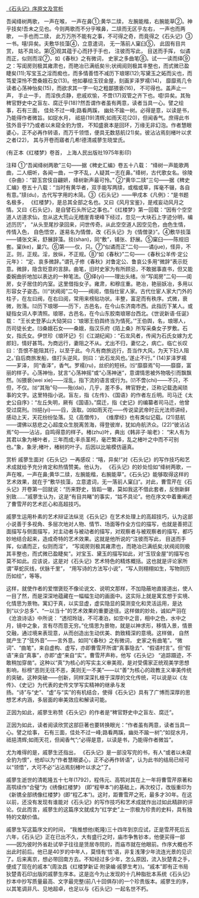 [《石头记》序原文及赏析](https://www.vrrw.net/wx/14314.html)

吾闻绛树两歌， 一声在喉， 一声在鼻①;黄华二牍， 左腕能楷，右腕能草②。神乎技矣!吾未之见也。今则两歌而不分乎喉鼻，二牍而无区乎左右， 一声也而两歌， 一手也而二牍， 此万万所不能有之事，不可得之奇，而竟得之《石头记》③一书。嘻!异矣。夫敷华掞藻④，立意遣词， 无一落前人窠臼⑤， 此固有目共赏， 姑不具论。第⑥观其蕴于心而抒于手也， 注彼而写此， 目送而手挥， 似谲而正，似则而淫⑦，如《春秋》之有微词， 史家之多曲笔⑧。试一一读而绎⑨之：写闺房则极其雍肃也，而艳冶已满纸矣⑩;状阀阅则极其丰整也，而式微已盈睫矣(11);写宝玉之淫而痴也，而多情善悟不减历下琅琊(12);写黛玉之妬而尖也，而笃爱深怜不啻桑娥石女(13)。他如摹绘玉钗金屋，刻画芗泽罗襦(14)， 靡靡焉几令读者心荡神怡矣(15)，而欲求其一字一句之粗鄙猥亵(16)， 不可得也。盖声止一声， 手止一手， 而淫佚贞静，悲戚欢愉，不啻(17)双管之齐下也。噫!异矣。其殆稗官野史中之盲左、腐迁乎(18)?然吾谓作者虽有两意，读者当具一心。譬之绘事，石有三面， 佳处不过一峰;路看两蹊， 幽处不踰一树。必得是意，以读是书， 乃能得作者微旨。如捉水月， 祗挹(19)清辉;如雨天花(20)，但闻香气。庶得此书弦外音乎?乃或者以未窥全豹为恨， 不知盛衰本是回环，万缘无非幻泡。作者慧眼婆心，正不必再作转语，而万千领悟，便具无数慈航(21)矣。彼沾沾焉刻楮叶以求之者(22)， 其与开卷而寤者几希!德清戚蓼生晓堂氏。

(有正本《红楼梦》卷首， 上海人民出版社1975年影印)



注释 ①“吾闻绛树两歌”三句——据《稗史汇编》卷五十八载： “绛树一声能歌两曲，二人细听，各闻一曲，一字不乱，人疑其一志在鼻。”绛树，古代歌女名。徐陵《杂曲》：“碧玉宫伎自翩妍，绛树新声最可怜。” ②“黄华二牍”三句——据《稗史汇编》卷五十八载：“当时有黄华者，双手能写两牍，或楷或草，挥毫不辍，各自有意。”牍(du)，古代写字用的木简。③《石头记》——甲戌本《凡例》：“是书题名极多， 《红楼梦》，是总其全部之名也。又曰《风月宝鉴》，是戒妄动风月之情。又曰《石头记》，是自譬石头所记之事也。”《红楼梦》第一回载：“因有个空空道人访道求仙，忽从这大荒山无稽崖青埂峰下经过，忽见一大块石上字迹分明，编述历历”， “从头至尾抄录回来，问世传奇。从此空空道人因空见色，由色生情，传情入色， 自色悟空，遂易名为情僧，改《石头记》为《情僧录》”。④敷华掞藻——铺张文采，舒展辞藻。掞(shan)，同“敷”，铺张、舒展。⑤窠臼——陈规旧套。窠(ke)，巢穴。⑥第——仅，只。⑦“似谲而正”二句——谲(jue)，怪异，不正。则，正规。淫，放纵，不正规。⑧“如《春秋》”二句——《春秋公羊传·定公元年》： “定、哀多微辞。”谓孔子修《春秋》对鲁定公、鲁哀公多用“微辞”表示贬意。微辞，隐含贬意的言辞。曲笔，旧时史家为有所顾忌，不敢据事直书，但又能委婉曲折地加以表达的一种笔法。⑨绎(yi)——理出头绪。⑩“写闺房”二句——闺房，女子居住的内室。这里借指女子。雍肃，和穆庄重。艳冶，艳丽妖冶，多用以形容女子姿态。⑾“状阀阅”二句——阀阅，借指仕宦人家。古代仕宦人家大门外的柱子，在左曰阀，在右曰阅，常用来榜贴功状。丰整，富足而有秩序。式微，衰微，败落。⑿历下琅琊——历下，古邑名，在今山东济南市西。此指历下某人。或疑指女词人李清照。琅琊，古邑名，在今山东胶南琅琊台西北。《世说新语·任诞》载： “王长史登茅山大恸哭曰：‘琅琊王伯舆终当为情死。’”王伯舆，名，琅琊人，历司徒长史。⒀桑娥石女——桑娥，指汉乐府《陌上桑》所写采桑女子罗敷。石女，指氏女。伊世珍《琅环记》引《江湖纪闻》：“石龙风者，传闻为石氏女嫁为尤郎妇，情好甚笃。为商远行，妻阻之不从。尤出不归，妻忆之，病亡。临亡长叹曰：‘吾恨不能阻其行，以至于此。今凡有商旅远行，吾当作大风，为天下妇人阻之。’自后商旅发船，值打头逆风，则曰：‘此石龙风也。’遂止不行。” (14)芗泽罗襦——芗泽， 同“香泽”，香气。罗襦(ru)，丝织的短袄。⒂“靡靡焉”句——靡靡，富丽的样子。心荡神怡，犹言“心荡神摇”或“心荡神迷”，意谓情思被外物吸引而飘飘然。⒃猥亵(wei xie)——淫乱，指下流的语言或行为。⒄不啻(chi)——不只，不但，不仅。⒅“其殆”句——殆(dai)，几乎，差不多。稗官野史，泛称记载逸闻琐事的文字。这里特指小说。盲左，指《左传》、《国语》的作者左丘明。司马迁《太史公自序》：“左丘失明，厥有《国语》。”腐迁，指《史记》的编纂者司马迁，他曾受过腐刑。⒆挹(yi)——舀，汲取。⒇如雨天花——传说梁武帝时云光法师讲经，感动上天，天花纷纷坠落。见《高僧传》， 《维摩经》也有类似记载。(21)慈航——谓佛以慈悲之心超度众生脱离苦海，得登彼岸，犹如舟航济众。(22)“彼沾沾焉”句——沾沾，自鸣得意的样子。楮(zhu)叶，典出《韩非子·喻老》： “宋人有为其君以象为楮叶者，三年而成;丰杀茎柯，毫芒繁泽，乱之楮叶之中而不可别也。”象，象牙;楮叶，楮树的叶子。后因以比喻模仿逼真。

赏析 戚蓼生面对《石头记》一再感叹：“嘻，异矣!”对《石头记》的写作技巧和艺术成就给予充分肯定和热情赞美。他认为， 《石头记》的妙处恰如“绛树两歌，一声在喉，一声在鼻;黄华二牍，左腕能楷，右腕能草”。《石头记》能够取得这样的艺术效果，就在于“敷华掞藻，立意遣词，无一落前人窠臼”。对此，曹雪芹在《石头记》开卷第一回就说：“历来野史，皆蹈一辙，莫如我这不借此套者，反倒新鲜别致……”戚蓼生认为，这是“有目共睹”的事实，“姑不具论”。他在序文中着重阐述了曹雪芹的艺术匠心和高超技巧。

戚蓼生运用朴素的艺术辩证法纵览《石头记》在艺术处理上的高超技巧，认为这部小说善于多视角、多层次地对人物、情节、场面等作全方位的描写，也就是善把正面描写与侧面描写，对主动者与被动者的描写，对观察者与被观察者的描写，都巧妙地结合起来，造成奇特的艺术效果。这就是他所说的“注彼而写此， 目送而手挥，似谲而正，似则而淫”， “写闺房则极其雍肃也，而艳冶已满纸矣;状阀阅则极其丰整也，而式微已盈睫矣”。对宝玉、黛玉的描写如此，对“玉钗金屋”的描写也莫不如此。应该说，这是对《石头记》艺术特色的精炼概括。这也就是评论家所谓“草蛇灰线，伏脉千里”， “用写诗的方法写小说”，“写人则栩栩如生，写物则历历如绘”，等等。

这样，就使作者的爱憎褒贬不像论说文、说明文那样，不加隐蔽地直接道出，使人一目了然，而是深深地蕴藏在一幅幅生动的画面中。这实际上就是寓玄想于实境、化情思为景物。寓幻于真，以实显虚，虚实隐显的莫测变化和灵活运用，是达到“以少总多”、“一以当十”的艺术效果的重要途径。这样做的妙处，诚如严羽在《沧浪诗话》中所说： “透彻玲珑，不可凑泊，如空中之音，相中之色，水中之月，镜中之象，言有尽而意无穷。”化情思为景物，就是以神求形，移情入景，情景交融，通过境来表现意，从而创造出生动优美、韵致精深的意境。这样做， 自然就产生了“弦外音”——言外意。如同“《春秋》之有微词， 史家之有曲笔”。“微词”、“曲笔”，来自虚构、虚写，亦即曹雪芹所谓“真事隐去”、“假语村言”。但“假语”来自“真事”，亦即“虚”来自“实”。曹雪芹声称，他写《石头记》 “追踪蹑迹，不敢稍加穿凿”。这种以“真”为核心的写实主义审美观，是对受儒家正统观美学思想影响，标榜“恶则无往不恶，美则无一不美”——以“善”为核心的政教主义审美传统的突破。这种突破——创新，同样深深扎根于深厚的文化传统，可以说是以《左传》、《史记》为代表的史传文学写实精神的继承与发扬。“诗”与“史”、“虚”与“实”的有机结合，使得《石头记》具有了广博而深厚的思想艺术内涵，多层面的审美效应和解读可能。

正因为如此，戚蓼生称赞《石头记》的作者是“稗官野史中之盲左、腐迁”。

正因为如此，读者阅读欣赏这部巨著也要转换眼光：“作者虽有两意，读者当具一心。譬之绘事， 石有三面，佳处不过一峰;路看两蹊，幽处不踰一树”;“如捉水月，祗挹清辉;如雨天花，但闻香气”;“必得是意，以读是书，乃能得作者微旨”。

尤为难得的是，戚蓼生还指出， 《石头记》是一部没写完的书，有人“或者以未窥全豹为恨”，他却以为“作者慧眼婆心，正不必再作转语”，认为此书的结局已经可以“领悟”，大可不必“沾沾焉刻楮叶以求之”了。

戚蓼生逝世的清乾隆五十七年(1792)，程伟元、高鹗对其在上一年将曹雪芹原著和高鹗续作“合璧”为《绣像红楼梦》 (即“程甲本”)的基础上，再次校订，改版重印为《新镌全部绣像红楼梦》(即“程乙本”)。这时，距曹雪芹之死，最多才30年。在这以前，还没有发现有谁能对《石头记》的写作技巧和艺术成就作出过如此精辟的评论。仅此而言，戚蓼生的这篇序文就成为“红学史”上一宗极为珍贵的史料，具有独特的文献价值。

戚蓼生写这篇序文的时间， “我推想他(乾隆)三十四年到京应试，正是雪芹死后五六年，《石头记》正在已出不久，大有盛行之时，庙市争售钞本，他便买得一部——因为彼时外省赴试举子往往是赁居寺院的，而庙市就在他眼前。作序大概也不出此时前后。他已是40岁的中年人，莫怪有‘悟’语，非复浅薄少年流连光景的见识了。后来离京，想必带回南方去。不知经过多少年，怎么原因，流入狄楚青之手，便成了现在的戚本”(周汝昌《红楼梦新证·附录编·戚蓼生考》)。“戚本”即有正书局狄楚青石印出版的戚蓼生序本。这是迄今为止发现的十几种脂批本系统《石头记》抄本中抄写质量最高、文字最完整(前八十回俱存)的一个珍贵版本。戚蓼生的序，以其笔调非凡、见地超卓，也足以与《石头记》一起名世不朽。

